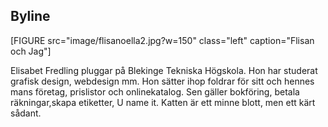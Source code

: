 Byline
-------

[FIGURE src="image/flisanoella2.jpg?w=150" class="left" caption="Flisan och Jag"]


<p>Elisabet Fredling pluggar på Blekinge Tekniska Högskola. Hon har studerat grafisk design, webdesign mm. Hon sätter ihop foldrar för sitt och hennes mans företag, prislistor och onlinekatalog. Sen gäller bokföring, betala räkningar,skapa etiketter, U name it. Katten är ett minne blott, men ett kärt sådant.</p>
